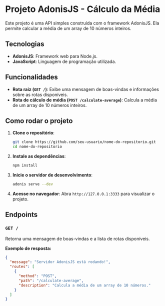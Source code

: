 # Projeto AdonisJS - Cálculo da Média

Este projeto é uma API simples construída com o framework AdonisJS. Ela permite calcular a média de um array de 10 números inteiros.

## Tecnologias

- **AdonisJS**: Framework web para Node.js.
- **JavaScript**: Linguagem de programação utilizada.

## Funcionalidades

- **Rota raiz (`GET /`)**: Exibe uma mensagem de boas-vindas e informações sobre as rotas disponíveis.
- **Rota de cálculo de média (`POST /calculate-average`)**: Calcula a média de um array de 10 números inteiros.

## Como rodar o projeto

1. **Clone o repositório**:

    ```bash
    git clone https://github.com/seu-usuario/nome-do-repositorio.git
    cd nome-do-repositorio
    ```

2. **Instale as dependências**:

    ```bash
    npm install
    ```

3. **Inicie o servidor de desenvolvimento**:

    ```bash
    adonis serve --dev
    ```

4. **Acesse no navegador**:
    Abra `http://127.0.0.1:3333` para visualizar o projeto.

## Endpoints

### `GET /`
Retorna uma mensagem de boas-vindas e a lista de rotas disponíveis.

**Exemplo de resposta:**

```json
{
  "message": "Servidor AdonisJS está rodando!",
  "routes": [
    {
      "method": "POST",
      "path": "/calculate-average",
      "description": "Calcula a média de um array de 10 números."
    }
  ]
}
